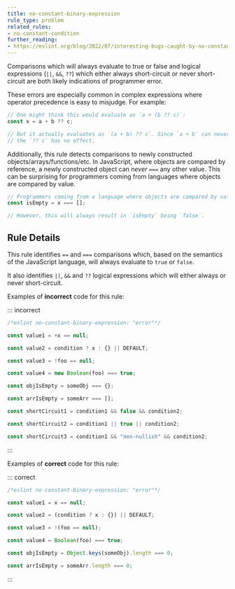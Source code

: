 ```yaml
---
title: no-constant-binary-expression
rule_type: problem
related_rules:
- no-constant-condition
further_reading:
- https://eslint.org/blog/2022/07/interesting-bugs-caught-by-no-constant-binary-expression/
---
```



Comparisons which will always evaluate to true or false and logical expressions (`||`, `&&`, `??`) which either always short-circuit or never short-circuit are both likely indications of programmer error.

These errors are especially common in complex expressions where operator precedence is easy to misjudge. For example:

```js
// One might think this would evaluate as `a + (b ?? c)`:
const x = a + b ?? c;

// But it actually evaluates as `(a + b) ?? c`. Since `a + b` can never be null,
// the `?? c` has no effect.
```

Additionally, this rule detects comparisons to newly constructed objects/arrays/functions/etc. In JavaScript, where objects are compared by reference, a newly constructed object can _never_ `===` any other value. This can be surprising for programmers coming from languages where objects are compared by value.

```js
// Programmers coming from a language where objects are compared by value might expect this to work:
const isEmpty = x === [];

// However, this will always result in `isEmpty` being `false`.
```

## Rule Details

This rule identifies `==` and `===` comparisons which, based on the semantics of the JavaScript language, will always evaluate to `true` or `false`.

It also identifies `||`, `&&` and `??` logical expressions which will either always or never short-circuit.

Examples of **incorrect** code for this rule:

::: incorrect

```js
/*eslint no-constant-binary-expression: "error"*/

const value1 = +x == null;

const value2 = condition ? x : {} || DEFAULT;

const value3 = !foo == null;

const value4 = new Boolean(foo) === true;

const objIsEmpty = someObj === {};

const arrIsEmpty = someArr === [];

const shortCircuit1 = condition1 && false && condition2;

const shortCircuit2 = condition1 || true || condition2;

const shortCircuit3 = condition1 && "non-nullish" && condition2;
```

:::

Examples of **correct** code for this rule:

::: correct

```js
/*eslint no-constant-binary-expression: "error"*/

const value1 = x == null;

const value2 = (condition ? x : {}) || DEFAULT;

const value3 = !(foo == null);

const value4 = Boolean(foo) === true;

const objIsEmpty = Object.keys(someObj).length === 0;

const arrIsEmpty = someArr.length === 0;
```

:::
